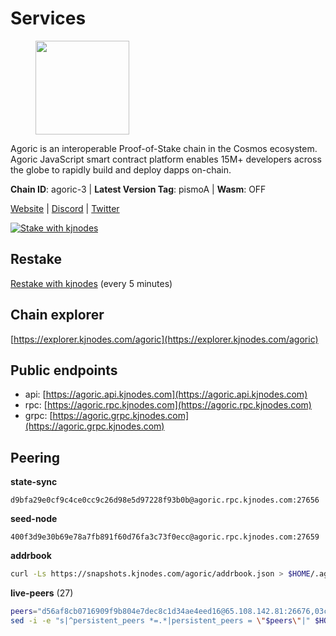 # Services

<figure><img src="https://raw.githubusercontent.com/kj89/testnet_manuals/main/pingpub/logos/agoric.png" width="150" alt=""><figcaption></figcaption></figure>

Agoric is an interoperable Proof-of-Stake chain in the Cosmos ecosystem.  Agoric JavaScript smart contract platform enables 15M+ developers across the  globe to rapidly build and deploy dapps on-chain.

**Chain ID**: agoric-3 | **Latest Version Tag**: pismoA | **Wasm**: OFF

[Website](https://agoric.com) | [Discord](https://discord.com/invite/qDW8DRes4s) | [Twitter](https://twitter.com/agoric)

[![Stake with kjnodes](https://i.ibb.co/cr44Q8j/button-stake-with-kjnodes.png)](https://restake.app/agoric/agoricvaloper1ku5sm2twlsywdrp4wz3kfwgyrtqtp0lpr3nvk8)

## Restake

[Restake with kjnodes](https://restake.app/agoric/agoricvaloper1ku5sm2twlsywdrp4wz3kfwgyrtqtp0lpr3nvk8) (every 5 minutes)
## Chain explorer
[https://explorer.kjnodes.com/agoric](https://explorer.kjnodes.com/agoric)

## Public endpoints

* api: [https://agoric.api.kjnodes.com](https://agoric.api.kjnodes.com)
* rpc: [https://agoric.rpc.kjnodes.com](https://agoric.rpc.kjnodes.com)
* grpc: [https://agoric.grpc.kjnodes.com](https://agoric.grpc.kjnodes.com)

## Peering

**state-sync**

```text
d9bfa29e0cf9c4ce0cc9c26d98e5d97228f93b0b@agoric.rpc.kjnodes.com:27656
```

**seed-node**

```text
400f3d9e30b69e78a7fb891f60d76fa3c73f0ecc@agoric.rpc.kjnodes.com:27659
```

**addrbook**
```bash
curl -Ls https://snapshots.kjnodes.com/agoric/addrbook.json > $HOME/.agoric/config/addrbook.json
```

**live-peers** (27)
```bash
peers="d56af8cb0716909f9b804e7dec8c1d34ae4eed16@65.108.142.81:26676,03c7d68a1433dde6db1acbbdf98712609843cc8f@161.97.187.189:36656,2aedd7163a8ee725507e461b13fb90c091ee1c42@128.0.51.32:26656,d9bfa29e0cf9c4ce0cc9c26d98e5d97228f93b0b@65.109.88.38:27656,ca4c3b9d0cf78d934a3b972c328db2e4a9a66c42@64.32.40.134:26656,f095bb53006ebddcbbf29c8df70dddcba6419e36@142.93.145.13:26656,bd362992fa6f6c9d8ee40d19508b5b28daf3f6ed@18.142.177.75:26656,711f6f36a6ec3924b6d721de6adce604092e59f2@116.202.226.169:26656,0464c8dded70d01f5ab50a8d6047a6b27ddf2ccd@84.244.95.232:26656,0837c0dac0bb15e79e64207bb0fa5a9a6fa42ad4@178.62.116.62:26656,63bd6649f80362ce513027d99ef32c826fdbd259@45.9.62.136:26656,a38a30c1dd31f63be2befd40b82964b215c3c288@165.22.251.28:26656,4eea1e0a22d8d2ade108fc5f8e07d6d6e711e909@65.108.10.138:26656,8c30ee29afc4b77cf98222edcc3fe823cf1e8306@195.201.106.244:26656,9ed68bef54712b46713ac755ab7a6e7ad30694ef@192.99.44.79:14456,0f642db2770d4dd3e0d030b2f14f1365e40f3b38@185.146.148.101:26657,86d9c73c7687611a6a2619f0186e7ea59ff8af25@206.189.26.213:26060,1bc9d0bc21a36cbe549088b49539b73e7580506b@89.58.3.166:26656,c51a25f0ee9e8305e2c20ca116a4bc840c6fbbd5@65.108.234.23:14456,9e673680df593d841b0e09c49f87409654d84ae9@95.217.202.49:37656,e70955351f601ea5be9a9bf41032949a777f31b3@207.244.255.229:10003,0861af66b3f637db967120d690758ee08222794c@75.119.148.118:36656,ebc272824924ea1a27ea3183dd0b9ba713494f83@195.3.220.135:27106,f8ff12a774770fea36beadb303ccffc86863c6ec@65.109.69.59:14456,1d4d7b77e79c2dad9e8586df4f30c7b550f5d49b@13.40.153.111:26656,1312bbbd4ed1e58b9e4eb1d7788187a4607915e9@165.22.199.234:26060,4cfac01c912d33f74cb7b66e8b7005aaae47fc2a@146.190.59.8:26060"
sed -i -e "s|^persistent_peers *=.*|persistent_peers = \"$peers\"|" $HOME/.agoric/config/config.toml
```
